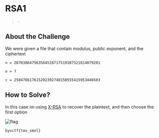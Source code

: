 # RSA1
> `-`

## About the Challenge
We were given a file that contain modulus, public exponent, and the ciphertext

```
n = 287838647563564518717519107521814079281

e = 7

c = 258476617615202392748150555415953446503
```

## How to Solve?
In this case im using [X-RSA](https://github.com/X-Vector/X-RSA) to recover the plaintext, and then choose the first option

![flag](images/flag.png)

```
byuctf{too_smol}
```